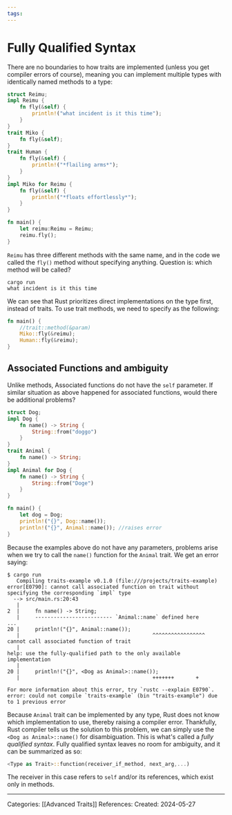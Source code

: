 ```yaml
---
tags:
---
```

# Fully Qualified Syntax
There are no boundaries to how traits are implemented (unless you get compiler errors of course), meaning you can implement multiple types with identically named methods to a type:

``` rust
struct Reimu;
impl Reimu {
	fn fly(&self) {
		println!("what incident is it this time");
	}
}
trait Miko {
	fn fly(&self);
}
trait Human {
	fn fly(&self) {
		println!("*flailing arms*");
	}
}
impl Miko for Reimu {
	fn fly(&self) {
		println!("*floats effortlessly*");
	}
} 

fn main() {
	let reimu:Reimu = Reimu;
	reimu.fly();
}
```
`Reimu` has three different methods with the same name, and in the code we called the `fly()` method without specifying anything. Question is: which method will be called?
```
cargo run
what incident is it this time
```
We can see that Rust prioritizes direct implementations on the type first, instead of traits. To use trait methods, we need to specify as the following:
``` rust
fn main() {
	//trait::method(&param)
	Miko::fly(&reimu);
	Human::fly(&reimu);
}
```

## Associated Functions and ambiguity
Unlike methods, Associated functions do not have the `self` parameter. If similar situation as above happened for associated functions, would there be additional problems?
```rust
struct Dog;
impl Dog {
	fn name() -> String {
		String::from("doggo")
	}
}
trait Animal {
	fn name() -> String;
}
impl Animal for Dog {
	fn name() -> String {
		String::from("Doge")
	}
}

fn main() {
	let dog = Dog;
	println!("{}", Dog::name());
	println!("{}", Animal::name()); //raises error
}
```
Because the examples above do not have any parameters, problems arise when we try to call the `name()` function for the `Animal` trait. We get an error saying:
```
$ cargo run
   Compiling traits-example v0.1.0 (file:///projects/traits-example)
error[E0790]: cannot call associated function on trait without specifying the corresponding `impl` type
  --> src/main.rs:20:43
   |
2  |     fn name() -> String;
   |     ------------------------- `Animal::name` defined here
...
20 |     println!("{}", Animal::name());
   |                                           ^^^^^^^^^^^^^^^^^ cannot call associated function of trait
   |
help: use the fully-qualified path to the only available implementation
   |
20 |     println!("{}", <Dog as Animal>::name());
   |                                           +++++++       +

For more information about this error, try `rustc --explain E0790`.
error: could not compile `traits-example` (bin "traits-example") due to 1 previous error
```
Because `Animal` trait can be implemented by any type, Rust does not know which implementation to use, thereby raising a compiler error. Thankfully, Rust compiler tells us the solution to this problem, we can simply use the `<Dog as Animal>::name()` for disambiguation. This is what's called a _fully qualified syntax_. Fully qualified syntax leaves no room for ambiguity, and it can be summarized as so:

```rust
<Type as Trait>::function(receiver_if_method, next_arg,...)
```
The receiver in this case refers to `self` and/or its references, which exist only in methods. 



---
Categories: [[Advanced Traits]]
References:
Created: 2024-05-27
